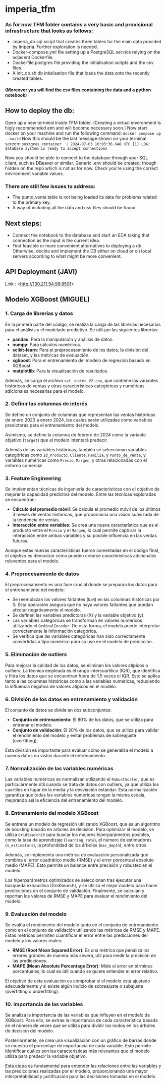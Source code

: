 # imperia_tfm

### As for now TFM folder contains a very basic and provisional infrastructure that looks as follows:
- imperia_db.sql script that creates three tables for the main data provided by Imperia. Further exploration is needed. 
- Docker-compose.yml file setting up a PostgreSQL service relying on the adjacent Dockerfile.
- Dockerfile.postgres file providing the initialisation scripts and the csv files.
- A init_db.sh db intialisation file that loads the data onto the recently created tables.

#### (Moreover you will find the csv files containing the data and a python notebook)

## How to deploy the db:
Open up a new terminal inside TFM folder. (Creating a virtual environment is higly recommended atm and will become necessary soon.) Now start docker on your machine and run the following command: `docker compose up --build`
Now this should be the last message shown on your terminal screen: `postgres_container  | 2024-07-03 10:03:36.648 UTC [1] LOG:  database system is ready to accept connections`

Now you should be able to connect to the database through your SQL client, such as DBeaver or similar. Generic .env should be created, though hidden on the repo which is not as for now. Check you're using the correct environment variable values. 

### There are still few issues to address:
- The punto_venta table is not being loaded its data for problems related to the primary key.
- A way of including all the data and csv files should be found.

## Next steps:
- Connect the notebook to the database and start an EDA taking that connection as the input is the current idea.
- Find feasible or more convenient alternatives to deploying a db. Otherwise, decide and implement the DB either on cloud or on local servers according to what might be more convenient. 
  

## API Deployment (JAVI)

Link : <<http://130.211.94.98:8501>> 

## Modelo XGBoost (MIGUEL)

### 1. Carga de librerías y datos

En la primera parte del código, se realiza la carga de las librerías necesarias para el análisis y el modelado predictivo. Se utilizan las siguientes librerías:

- **pandas**: Para la manipulación y análisis de datos.
- **numpy**: Para cálculos numéricos.
- **scikit-learn**: Para el preprocesamiento de los datos, la división del dataset, y las métricas de evaluación.
- **xgboost**: Para el entrenamiento del modelo de regresión basado en XGBoost.
- **matplotlib**: Para la visualización de resultados.

Además, se carga el archivo `set_testeo_V2.csv`, que contiene las variables históricas de ventas y otras características categóricas y numéricas adicionales necesarias para el modelo.

### 2. Definir las columnas de interés

Se define un conjunto de columnas que representan las ventas históricas de enero 2023 a enero 2024, las cuales serán utilizadas como variables predictoras para el entrenamiento del modelo. 

Asimismo, se define la columna de febrero de 2024 como la variable objetivo (`target`) que el modelo intentará predecir. 

Además de las variables históricas, también se seleccionan variables categóricas como `Id_Producto`, `Cliente`, `Familia`, y `Punto_de_Venta`, y variables numéricas como `Precio`, `Margen`, y otras relacionadas con el entorno comercial.

### 3. Feature Engineering

Se implementan técnicas de ingeniería de características con el objetivo de mejorar la capacidad predictiva del modelo. Entre las técnicas exploradas se encuentran:

- **Cálculo del promedio móvil**: Se calcula el promedio móvil de los últimos 3 meses de ventas históricas, que proporciona una visión suavizada de la tendencia de ventas.
- **Interacción entre variables**: Se crea una nueva característica que es el producto entre el `Precio` y el `Margen`, lo cual permite capturar la interacción entre ambas variables y su posible influencia en las ventas futuras.

Aunque estas nuevas características fueron comentadas en el código final, el objetivo es demostrar cómo pueden crearse características adicionales relevantes para el modelo.

### 4. Preprocesamiento de datos

El preprocesamiento es una fase crucial donde se preparan los datos para el entrenamiento del modelo:

- Se reemplazan los valores faltantes (`NaN`) en las columnas históricas por 0. Esta operación asegura que no haya valores faltantes que puedan afectar negativamente el modelo.
- Se definen las variables predictoras (X) y la variable objetivo (y).
- Las variables categóricas se transforman en valores numéricos utilizando el `OrdinalEncoder`. De esta forma, el modelo puede interpretar correctamente la información categórica.
- Se verifica que las variables categóricas han sido correctamente convertidas a tipo numérico para su uso en el modelo de predicción.

### 5. Eliminación de outliers

Para mejorar la calidad de los datos, se eliminan los valores atípicos o outliers. La técnica empleada es el rango intercuartílico (IQR), que identifica y filtra los datos que se encuentran fuera de 1.5 veces el IQR. Esto se aplica tanto a las columnas históricas como a las variables numéricas, reduciendo la influencia negativa de valores atípicos en el modelo.

### 6. División de los datos en entrenamiento y validación

El conjunto de datos se divide en dos subconjuntos:

- **Conjunto de entrenamiento**: El 80% de los datos, que se utiliza para entrenar el modelo.
- **Conjunto de validación**: El 20% de los datos, que se utiliza para validar el rendimiento del modelo y evitar problemas de sobreajuste (overfitting).

Esta división es importante para evaluar cómo se generaliza el modelo a nuevos datos no vistos durante el entrenamiento.

### 7. Normalización de las variables numéricas

Las variables numéricas se normalizan utilizando el `RobustScaler`, que es particularmente útil cuando se trata de datos con outliers, ya que utiliza los cuartiles en lugar de la media y la desviación estándar. Esta normalización garantiza que todas las variables numéricas tengan la misma escala, mejorando así la eficiencia del entrenamiento del modelo.

### 8. Entrenamiento del modelo XGBoost

Se entrena un modelo de regresión utilizando XGBoost, que es un algoritmo de boosting basado en árboles de decisión. Para optimizar el modelo, se utiliza `GridSearchCV` para buscar los mejores hiperparámetros posibles, como la tasa de aprendizaje (`learning_rate`), el número de estimadores (`n_estimators`), la profundidad de los árboles (`max_depth`), entre otros.

Además, se implementa una métrica de evaluación personalizada que combina el error cuadrático medio (RMSE) y el error porcentual absoluto medio (MAPE). Esto permite un balance entre precisión y robustez en el modelo.

Los hiperparámetros optimizados se seleccionan tras ejecutar una búsqueda exhaustiva (GridSearch), y se utiliza el mejor modelo para hacer predicciones en el conjunto de validación. Finalmente, se calculan y reportan los valores de RMSE y MAPE para evaluar el rendimiento del modelo.

### 9. Evaluación del modelo

Se evalúa el rendimiento del modelo tanto en el conjunto de entrenamiento como en el conjunto de validación utilizando las métricas de RMSE y MAPE. Estas métricas permiten cuantificar el error entre las predicciones del modelo y los valores reales:

- **RMSE (Root Mean Squared Error)**: Es una métrica que penaliza los errores grandes de manera más severa, útil para medir la precisión de las predicciones.
- **MAPE (Mean Absolute Percentage Error)**: Mide el error en términos porcentuales, lo cual es útil cuando se quiere entender el error relativo.

El objetivo de esta evaluación es comprobar si el modelo está ajustado adecuadamente y si existe algún indicio de sobreajuste o subajuste (overfitting o underfitting).

### 10. Importancia de las variables

Se analiza la importancia de las variables que influyen en el modelo de XGBoost. Para ello, se extrae la importancia de cada característica basada en el número de veces que se utiliza para dividir los nodos en los árboles de decisión del modelo.

Posteriormente, se crea una visualización con un gráfico de barras donde se muestra el porcentaje de importancia de cada variable. Esto permite identificar cuáles son las características más relevantes que el modelo utiliza para predecir la variable objetivo.

Esta etapa es fundamental para entender las relaciones entre las variables y las predicciones realizadas por el modelo, proporcionando una mayor interpretabilidad y justificación para las decisiones tomadas en el modelo.
